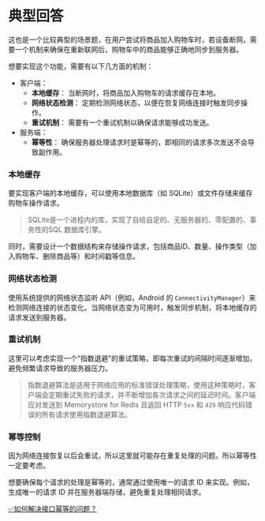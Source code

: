 # 典型回答


这也是一个比较典型的场景题，在用户尝试将商品加入购物车时，若设备断网，需要一个机制来确保在重新联网后，购物车中的商品能够正确地同步到服务器。



想要实现这个功能，需要有以下几方面的机制：

+ 客户端：
    - **本地缓存**： 当断网时，将商品加入购物车的请求缓存在本地。
    - **网络状态检测**： 定期检测网络状态，以便在恢复网络连接时触发同步操作。
    - **重试机制**： 需要有一个重试机制以确保请求能够成功发送。
+ 服务端：
    - **幂等性**： 确保服务器处理请求时是幂等的，即相同的请求多次发送不会导致副作用。



### 本地缓存


要实现客户端的本地缓存，可以使用本地数据库（如 SQLite）或文件存储来缓存购物车操作请求。



> SQLite是一个进程内的库，实现了自给自足的、无服务器的、零配置的、事务性的SQL 数据库引擎。
>



同时，需要设计一个数据结构来存储操作请求，包括商品ID、数量、操作类型（加入购物车、删除商品等）和时间戳等信息。



### 网络状态检测


使用系统提供的网络状态监听 API（例如，Android 的 `ConnectivityManager`）来检测网络连接的状态变化。当网络状态变为可用时，触发同步机制，将本地缓存的请求发送到服务器。



### 重试机制


这里可以考虑实现一个"指数退避"的重试策略，即每次重试的间隔时间逐渐增加，避免频繁请求导致的服务器压力。



> 指数退避算法是适用于网络应用的标准错误处理策略，使用这种策略时，客户端会定期重试失败的请求，并不断增加各次请求之间的延迟时间。客户端应对发送到 Memorystore for Redis 且返回 HTTP `5xx` 和 `429` 响应代码错误的所有请求使用指数退避算法。
>



### 幂等控制


因为网络连接恢复以后会重试，所以这里就可能存在重复处理的问题。所以幂等性一定要考虑。



想要确保每个请求的处理是幂等的，通常通过使用唯一的请求 ID 来实现。例如，生成唯一的请求 ID 并在服务器端存储，避免重复处理相同请求。



[✅如何解决接口幂等的问题？](https://www.yuque.com/hollis666/qyhor6/gz2qwl)

